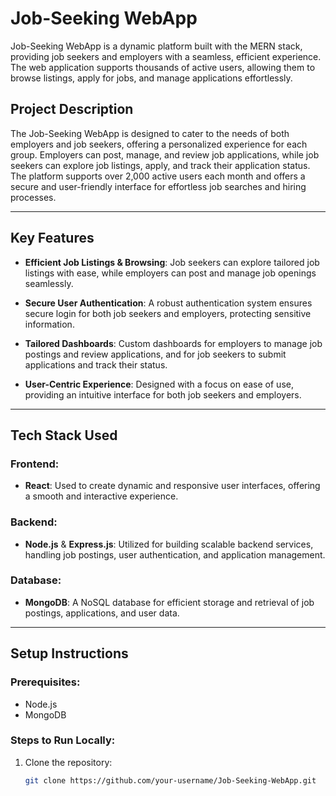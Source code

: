 # Job-Seeking WebApp

Job-Seeking WebApp is a dynamic platform built with the MERN stack, providing job seekers and employers with a seamless, efficient experience. The web application supports thousands of active users, allowing them to browse listings, apply for jobs, and manage applications effortlessly.

## Project Description

The Job-Seeking WebApp is designed to cater to the needs of both employers and job seekers, offering a personalized experience for each group. Employers can post, manage, and review job applications, while job seekers can explore job listings, apply, and track their application status. The platform supports over 2,000 active users each month and offers a secure and user-friendly interface for effortless job searches and hiring processes.

---

## Key Features

- **Efficient Job Listings & Browsing**: Job seekers can explore tailored job listings with ease, while employers can post and manage job openings seamlessly.

- **Secure User Authentication**: A robust authentication system ensures secure login for both job seekers and employers, protecting sensitive information.

- **Tailored Dashboards**: Custom dashboards for employers to manage job postings and review applications, and for job seekers to submit applications and track their status.

- **User-Centric Experience**: Designed with a focus on ease of use, providing an intuitive interface for both job seekers and employers.

---

## Tech Stack Used

### Frontend:
- **React**: Used to create dynamic and responsive user interfaces, offering a smooth and interactive experience.
  
### Backend:
- **Node.js** & **Express.js**: Utilized for building scalable backend services, handling job postings, user authentication, and application management.

### Database:
- **MongoDB**: A NoSQL database for efficient storage and retrieval of job postings, applications, and user data.

---

## Setup Instructions

### Prerequisites:
- Node.js
- MongoDB

### Steps to Run Locally:
1. Clone the repository:
   ```bash
   git clone https://github.com/your-username/Job-Seeking-WebApp.git

